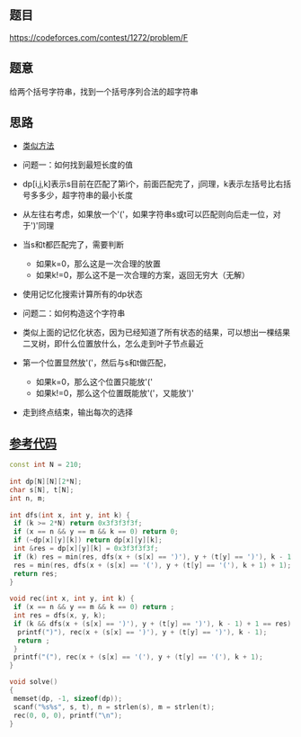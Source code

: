 ## 题目
<https://codeforces.com/contest/1272/problem/F>
## 题意
给两个括号字符串，找到一个括号序列合法的超字符串
## 思路

- [类似方法](https://leetcode.cn/problems/shortest-common-supersequence/solutions/2194615/cong-di-gui-dao-di-tui-jiao-ni-yi-bu-bu-auy8z/)

- 问题一：如何找到最短长度的值
  
- dp[i,j,k]表示s目前在匹配了第i个，前面匹配完了，j同理，k表示左括号比右括号多多少，超字符串的最小长度

- 从左往右考虑，如果放一个'('，如果字符串s或t可以匹配则向后走一位，对于')'同理

- 当s和t都匹配完了，需要判断
  - 如果k=0，那么这是一次合理的放置
  - 如果k!=0，那么这不是一次合理的方案，返回无穷大（无解）
- 使用记忆化搜索计算所有的dp状态

- 问题二：如何构造这个字符串
- 类似上面的记忆化状态，因为已经知道了所有状态的结果，可以想出一棵结果二叉树，即什么位置放什么，怎么走到叶子节点最近
- 第一个位置显然放'('，然后与s和t做匹配，
  - 如果k=0，那么这个位置只能放'('
  - 如果k!=0，那么这个位置既能放'('，又能放')'
- 走到终点结束，输出每次的选择

## [参考代码](https://codeforces.com/contest/1272/submission/208121767)

```cpp
const int N = 210;
 
int dp[N][N][2*N];
char s[N], t[N];
int n, m;
 
int dfs(int x, int y, int k) {
 if (k >= 2*N) return 0x3f3f3f3f;
 if (x == n && y == m && k == 0) return 0;
 if (~dp[x][y][k]) return dp[x][y][k];
 int &res = dp[x][y][k] = 0x3f3f3f3f;
 if (k) res = min(res, dfs(x + (s[x] == ')'), y + (t[y] == ')'), k - 1) + 1);
 res = min(res, dfs(x + (s[x] == '('), y + (t[y] == '('), k + 1) + 1);
 return res;
}
 
void rec(int x, int y, int k) {
 if (x == n && y == m && k == 0) return ;
 int res = dfs(x, y, k);
 if (k && dfs(x + (s[x] == ')'), y + (t[y] == ')'), k - 1) + 1 == res) {
  printf(")"), rec(x + (s[x] == ')'), y + (t[y] == ')'), k - 1);
  return ;
 }
 printf("("), rec(x + (s[x] == '('), y + (t[y] == '('), k + 1);
}

void solve()
{
 memset(dp, -1, sizeof(dp));
 scanf("%s%s", s, t), n = strlen(s), m = strlen(t);
 rec(0, 0, 0), printf("\n");
}
```
